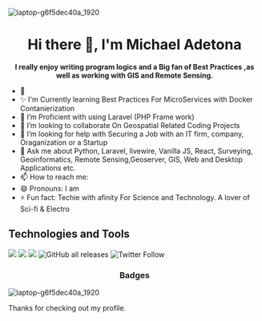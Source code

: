 
![laptop-g6f5dec40a_1920](https://user-images.githubusercontent.com/36950610/195879424-4c80627c-9f56-45ba-9145-a2db8c21767e.jpg)


<h1 align="center"> Hi there 👋, I'm Michael Adetona</h1>

<p align="center"><b>I really enjoy writing program logics and a Big fan of Best Practices ,as well as working with GIS and Remote Sensing. </b></p>


- 🔭 
- ✨ I'm Currently learning Best Practices For MicroServices with Docker Contanierization
- 🌱 I’m Proficient with using Laravel (PHP Frame work)
- 👯 I’m looking to collaborate On Geospatial Related Coding Projects
- 🤔 I’m looking for help with Securing a Job with an IT firm, company, Oraganization or a Startup
- 💬 Ask me about Python, Laravel, livewire, Vanilla JS, React, Surveying, Geoinformatics, Remote Sensing,Geoserver, GIS, Web and Desktop Applications etc.
- 📫 How to reach me: 
- 😄 Pronouns: I am
- ⚡ Fun fact: Techie with afinity For Science and Technology. A lover of Sci-fi & Electro


## Technologies and Tools

<p>
  <img src="https://img.shields.io/badge/git%20-%23F05033.svg?&style=for-the-badge&logo=git&logoColor=white"/>
<img src="https://img.shields.io/badge/github%20-%23121011.svg?&style=for-the-badge&logo=github&logoColor=white"/>
  <img src ="https://img.shields.io/badge/sqlite-%2307405e.svg?&style=for-the-badge&logo=sqlite&logoColor=white"/>
 <img alt="GitHub all releases" src="https://img.shields.io/github/downloads/AdetonaMichael/AdetonaMichael/total?logo=Github&style=for-the-badge">
 <img alt="Twitter Follow" src="https://img.shields.io/twitter/follow/CyberlordRoboto?color=%20&logo=twitter&style=for-the-badge">

</p>

<h3 align="center">Badges</h3>

![laptop-g6f5dec40a_1920](https://www.holopin.me/cyberlord)

Thanks for checking out my profile.
